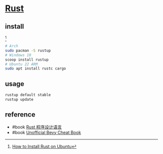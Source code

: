 # [Rust](https://www.rust-lang.org)

## install

[^1]

```sh
# Arch
sudo pacman -S rustup
# Windows 10
scoop install rustup
# Ubuntu 22 ARM
sudo apt install rustc cargo
```

## usage

```sh
rustup default stable
rustup update
```

## reference

- #book [Rust 程序设计语言](https://kaisery.github.io/trpl-zh-cn/title-page.html)
- #book [Unofficial Bevy Cheat Book](https://bevy-cheatbook.github.io/)

[^1]: [How to Install Rust on Ubuntu](https://phoenixnap.com/kb/install-rust-ubuntu)
